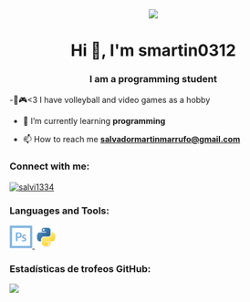 <p align="center" width="300">
   <img align="center" width="200" src=https://user-images.githubusercontent.com/115450110/195804366-c4a4c320-2e5b-4450-8608-3e94d41089d4.jpg
 />
</p>
<h1 align="center">Hi 👋, I'm smartin0312</h1>
<h3 align="center">I am a programming student</h3>

-🏐🎮<3 I have volleyball and video games as a hobby

- 🌱 I’m currently learning **programming**

- 📫 How to reach me **salvadormartinmarrufo@gmail.com**

<h3 align="left">Connect with me:</h3>
<p align="left">
<a href="https://instagram.com/salvi1334" target="blank"><img align="center" src="https://raw.githubusercontent.com/rahuldkjain/github-profile-readme-generator/master/src/images/icons/Social/instagram.svg" alt="salvi1334" height="30" width="40" /></a>
</p>

<h3 align="left">Languages and Tools:</h3>
<p align="left"> <a href="https://www.photoshop.com/en" target="_blank" rel="noreferrer"> <img src="https://raw.githubusercontent.com/devicons/devicon/master/icons/photoshop/photoshop-line.svg" alt="photoshop" width="40" height="40"/> </a> <a href="https://www.python.org" target="_blank" rel="noreferrer"> <img src="https://raw.githubusercontent.com/devicons/devicon/master/icons/python/python-original.svg" alt="python" width="40" height="40"/> </a> </p>

<h3 align="left">Estadísticas de trofeos GitHub:</h3>
<img src="https://github-profile-trophy.vercel.app/?username=Smartin0312"/>


